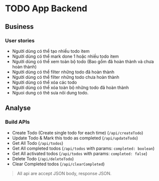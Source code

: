 # TODO App Backend

## Business

### User stories

- Người dùng có thể tạo nhiều todo item
- Người dùng có thể mark done 1 hoặc nhiều todo item
- Người dùng có thể xem toàn bộ todo (Bao gồm đã hoàn thành và chưa hoàn thành)
- Người dùng có thể filter những todo đã hoàn thành
- Người dùng có thể filter những todo chưa hoàn thành
- Người dùng có thể xóa các todo
- Người dùng có thể xóa toàn bộ những todo đã hoàn thành
- Nguoi dung có thê sưa nôi dung todo.

## Analyse

### Build APIs

- Create Todo (Create single todo for each time) (`/api/createTodo`)
- Update Todo & Mark this todo as completed (`/api/updateTodo`)
- Get All Todo (`/api/todos`)
- Get All completed todos (`/api/todos` with params: `completed: boolean`)
- Get All activated todos (`/api/todos` with params: `completed: false`)
- Delete Todo (`/api/deleteTodo`)
- Clear Completed todos (`/api/clearCompleted`)

> All api are accept JSON body, response JSON.

